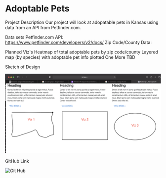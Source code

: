 # Adoptable Pets

Project Description
  Our project will look at adopatable pets in Kansas using data from an API from Petfinder.com.  
  
Data sets
    Petfinder.com API:  https://www.petfinder.com/developers/v2/docs/
    Zip Code/County Data:
    
Planned Viz's
    Heatmap of total adoptable pets by zip code/county
    Layered map (by species) with adoptable pet info plotted
    One More TBD

Sketch of Design

![Mock Up](images/MockUp.png)

GitHub Link

![Git Hub](https://github.com/alagnevall/Adoptable_pets)



